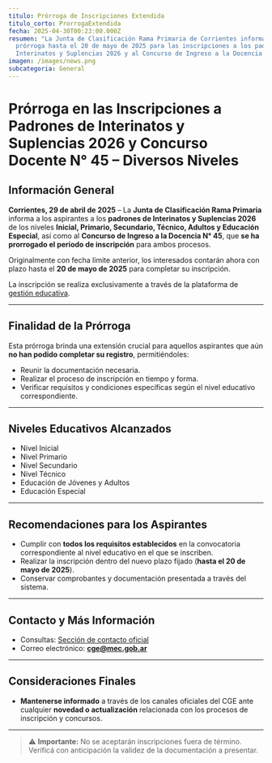```yaml
---
titulo: Prórroga de Inscripciones Extendida
titulo_corto: ProrrogaExtendida
fecha: 2025-04-30T00:23:00.000Z
resumen: "La Junta de Clasificación Rama Primaria de Corrientes informa la
  prórroga hasta el 20 de mayo de 2025 para las inscripciones a los padrones de
  Interinatos y Suplencias 2026 y al Concurso de Ingreso a la Docencia N° 45 "
imagen: /images/news.png
subcategoria: General
---
```

# Prórroga en las Inscripciones a Padrones de Interinatos y Suplencias 2026 y Concurso Docente N° 45 – Diversos Niveles

## Información General

**Corrientes, 29 de abril de 2025** – La **Junta de Clasificación Rama Primaria** informa a los aspirantes a los **padrones de Interinatos y Suplencias 2026** de los niveles **Inicial, Primario, Secundario, Técnico, Adultos y Educación Especial**, así como al **Concurso de Ingreso a la Docencia N° 45**, que **se ha prorrogado el período de inscripción** para ambos procesos.

Originalmente con fecha límite anterior, los interesados contarán ahora con plazo hasta el **20 de mayo de 2025** para completar su inscripción.

La inscripción se realiza exclusivamente a través de la plataforma de [gestión educativa](https://ge.mec.gob.ar).

---

## Finalidad de la Prórroga

Esta prórroga brinda una extensión crucial para aquellos aspirantes que aún **no han podido completar su registro**, permitiéndoles:

- Reunir la documentación necesaria.
- Realizar el proceso de inscripción en tiempo y forma.
- Verificar requisitos y condiciones específicas según el nivel educativo correspondiente.

---

## Niveles Educativos Alcanzados

- Nivel Inicial  
- Nivel Primario  
- Nivel Secundario  
- Nivel Técnico  
- Educación de Jóvenes y Adultos  
- Educación Especial

---

## Recomendaciones para los Aspirantes

- Cumplir con **todos los requisitos establecidos** en la convocatoria correspondiente al nivel educativo en el que se inscriben.
- Realizar la inscripción dentro del nuevo plazo fijado (**hasta el 20 de mayo de 2025**).
- Conservar comprobantes y documentación presentada a través del sistema.

---

## Contacto y Más Información

- Consultas: [Sección de contacto oficial](https://consejo.geroserial.com/contacto)
- Correo electrónico: **cge@mec.gob.ar**

---

## Consideraciones Finales

- **Mantenerse informado** a través de los canales oficiales del CGE ante cualquier **novedad o actualización** relacionada con los procesos de inscripción y concursos.

---

> ⚠️ **Importante:** No se aceptarán inscripciones fuera de término. Verificá con anticipación la validez de la documentación a presentar.
